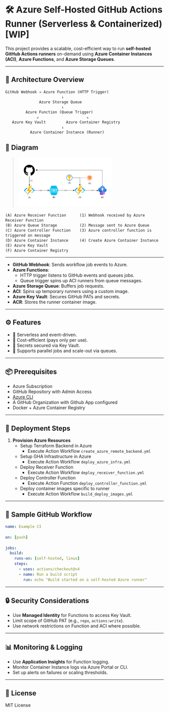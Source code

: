 # 🛠️ Azure Self-Hosted GitHub Actions Runner (Serverless & Containerized) [WIP]

This project provides a scalable, cost-efficient way to run **self-hosted GitHub Actions runners** on-demand using **Azure Container Instances (ACI)**, **Azure Functions**, and **Azure Storage Queues**.

---

## 📐 Architecture Overview

```plaintext
GitHub Webhook → Azure Function (HTTP Trigger)
                         ↓
               Azure Storage Queue
                         ↓
         Azure Function (Queue Trigger)
              ↙                     ↘
   Azure Key Vault         Azure Container Registry
                         ↓
           Azure Container Instance (Runner)
```

## 📁 Diagram

> <img src="design_diagram.png" width="300" />

```
(A) Azure Receiver Function      (1) Webhook received by Azure Receiver Function
(B) Azure Queue Storage          (2) Message sent to Azure Queue
(C) Azure Controller Function    (3) Azure controller function is triggered on message
(D) Azure Container Instance     (4) Create Azure Container Instance 
(E) Azure Key Vault              
(F) Azure Container Registry 
```
---

- **GitHub Webhook**: Sends workflow job events to Azure.
- **Azure Functions**: 
  - HTTP trigger listens to GitHub events and queues jobs.
  - Queue trigger spins up ACI runners from queue messages.
- **Azure Storage Queue**: Buffers job requests.
- **ACI**: Spins up temporary runners using a custom image.
- **Azure Key Vault**: Secures GitHub PATs and secrets.
- **ACR**: Stores the runner container image.

---

## ⚙️ Features

- 🧠 Serverless and event-driven.
- 💸 Cost-efficient (pays only per use).
- 🔐 Secrets secured via Key Vault.
- 🚀 Supports parallel jobs and scale-out via queues.

---

## 📦 Prerequisites

- Azure Subscription
- GitHub Repository with Admin Access
- [Azure CLI](https://learn.microsoft.com/en-us/cli/azure/install-azure-cli)
- A GitHub Organization with Github App configured
- Docker + Azure Container Registry

---

## 🚀 Deployment Steps

1. **Provision Azure Resources**
   - Setup Terraform Backend in Azure 
     - Execute Action Workflow `create_azure_remote_backend.yml`
   - Setup GHA Infrastructure in Azure
     - Execute Action Workflow `deploy_azure_infra.yml`
   - Deploy Receiver Function
     - Execute Action Workflow `deploy_receiver_function.yml`
   - Deploy Controller Function
     - Execute Action Function `deploy_controller_function.yml`
   - Deploy container images specific to runner
     - Execute Action Workflow `build_deploy_images.yml`

---

## 🧪 Sample GitHub Workflow

```yaml
name: Example CI

on: [push]

jobs:
  build:
    runs-on: [self-hosted, linux]
    steps:
      - uses: actions/checkout@v4
      - name: Run a build script
        run: echo "Build started on a self-hosted Azure runner"
```

---

## 🔒 Security Considerations

- Use **Managed Identity** for Functions to access Key Vault.
- Limit scope of GitHub PAT (e.g., `repo`, `actions:write`).
- Use network restrictions on Function and ACI where possible.

---

## 📊 Monitoring & Logging

- Use **Application Insights** for Function logging.
- Monitor Container Instance logs via Azure Portal or CLI.
- Set up alerts on failures or scaling thresholds.

---

## 📄 License

MIT License
